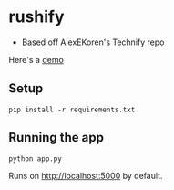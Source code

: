 # rushify
- Based off AlexEKoren's Technify repo

Here's a [demo](http://rushify.herokuapp.com)

## Setup
```
pip install -r requirements.txt
```

## Running the app
```
python app.py
```
Runs on [http://localhost:5000](http://localhost:5000) by default.
